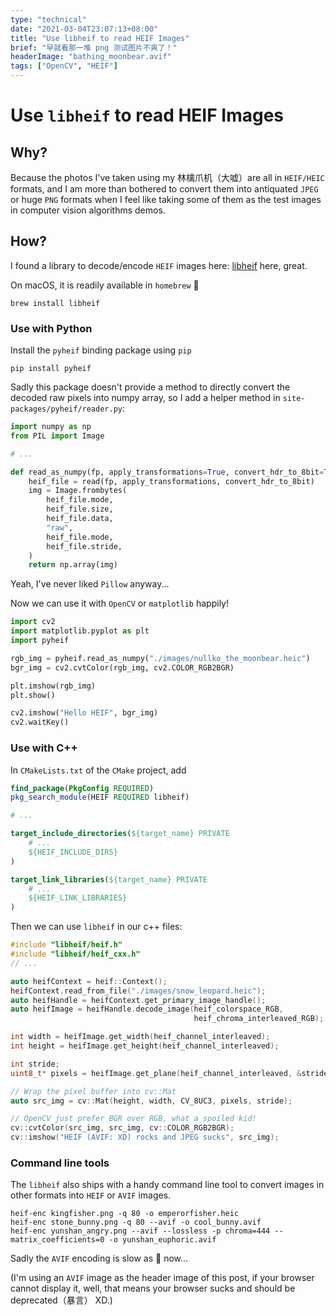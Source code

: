 ```yaml
---
type: "technical"
date: "2021-03-04T23:07:13+08:00"
title: "Use libheif to read HEIF Images"
brief: "早就看那一堆 png 测试图片不爽了！"
headerImage: "bathing_moonbear.avif"
tags: ["OpenCV", "HEIF"]
---
```

# Use `libheif` to read HEIF Images
## Why?
Because the photos I've taken using my 林檎爪机（大嘘）are all in `HEIF/HEIC` formats, and I am more than bothered to convert them into antiquated `JPEG` or huge `PNG` formats when I feel like taking some of them as the test images in computer vision algorithms demos.

## How?
I found a library to decode/encode `HEIF` images here: [libheif](https://github.com/strukturag/libheif) here, great.

On macOS, it is readily available in `homebrew` 🍺
```shell
brew install libheif
```

### Use with Python
Install the `pyheif` binding package using `pip`
```shell
pip install pyheif
```

Sadly this package doesn't provide a method to directly convert the decoded raw pixels into numpy array, so I add a helper method in `site-packages/pyheif/reader.py`:
```python
import numpy as np
from PIL import Image

# ...

def read_as_numpy(fp, apply_transformations=True, convert_hdr_to_8bit=True):
    heif_file = read(fp, apply_transformations, convert_hdr_to_8bit)
    img = Image.frombytes(
        heif_file.mode,
        heif_file.size,
        heif_file.data,
        "raw",
        heif_file.mode,
        heif_file.stride,
    )
    return np.array(img)
```
Yeah, I've never liked `Pillow` anyway...

Now we can use it with `OpenCV` or `matplotlib` happily!
```python
import cv2
import matplotlib.pyplot as plt
import pyheif

rgb_img = pyheif.read_as_numpy("./images/nullko_the_moonbear.heic")
bgr_img = cv2.cvtColor(rgb_img, cv2.COLOR_RGB2BGR)

plt.imshow(rgb_img)
plt.show()

cv2.imshow("Hello HEIF", bgr_img)
cv2.waitKey()
```

### Use with C++
In `CMakeLists.txt` of the `CMake` project, add
```cmake
find_package(PkgConfig REQUIRED)
pkg_search_module(HEIF REQUIRED libheif)

# ...

target_include_directories(${target_name} PRIVATE 
    # ...
    ${HEIF_INCLUDE_DIRS}
)

target_link_libraries(${target_name} PRIVATE 
    # ...
    ${HEIF_LINK_LIBRARIES}
)
```
Then we can use `libheif` in our c++ files:
```cpp
#include "libheif/heif.h"
#include "libheif/heif_cxx.h"
// ...

auto heifContext = heif::Context();
heifContext.read_from_file("./images/snow_leopard.heic");
auto heifHandle = heifContext.get_primary_image_handle();
auto heifImage = heifHandle.decode_image(heif_colorspace_RGB,
                                         heif_chroma_interleaved_RGB);

int width = heifImage.get_width(heif_channel_interleaved);
int height = heifImage.get_height(heif_channel_interleaved);

int stride;
uint8_t* pixels = heifImage.get_plane(heif_channel_interleaved, &stride);

// Wrap the pixel buffer into cv::Mat 
auto src_img = cv::Mat(height, width, CV_8UC3, pixels, stride);

// OpenCV just prefer BGR over RGB, what a spoiled kid!
cv::cvtColor(src_img, src_img, cv::COLOR_RGB2BGR);
cv::imshow("HEIF (AVIF: XD) rocks and JPEG sucks", src_img);
```

### Command line tools
The `libheif` also ships with a handy command line tool to convert images in other formats into `HEIF` or `AVIF` images.
```shell
heif-enc kingfisher.png -q 80 -o emperorfisher.heic
heif-enc stone_bunny.png -q 80 --avif -o cool_bunny.avif 
heif-enc yunshan_angry.png --avif --lossless -p chroma=444 --matrix_coefficients=0 -o yunshan_euphoric.avif
```

Sadly the `AVIF` encoding is slow as 💩 now...

(I'm using an `AVIF` image as the header image of this post, if your browser cannot display it, well, that means your browser sucks and should be deprecated（暴言） XD.)